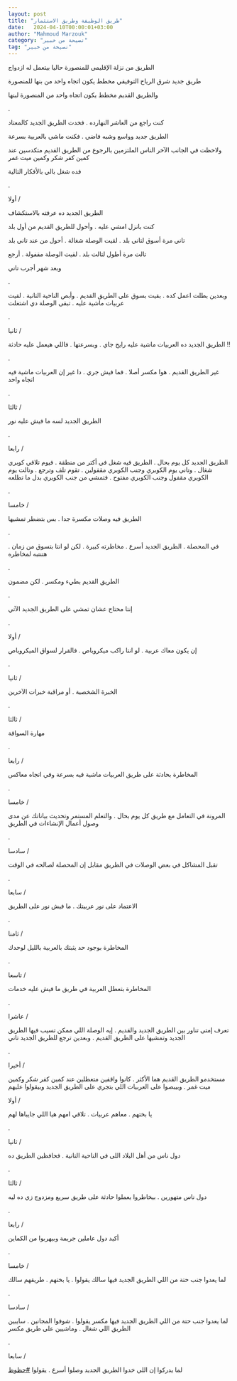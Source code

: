 ```yaml
---
layout: post
title: "طريق الوظيفة وطريق الاستثمار"
date:   2024-04-10T00:00:01+03:00
author: "Mahmoud Marzouk"
category: "نصيحة من خبير"
tag: "نصيحة من خبير"
---
```



الطريق من نزلة الإقليمي للمنصورة حاليا بيتعمل له
ازدواج

طريق جديد شرق الرياح التوفيقي مخطط يكون اتجاه واحد من
بنها للمنصورة

والطريق القديم مخطط يكون اتجاه واحد من المنصورة
لبنها

.

كنت راجع من العاشر النهارده . فخدت الطريق الجديد
كالمعتاد

الطريق جديد وواسع وشبه فاضي . فكنت ماشي بالعربية
بسرعة

ولاحظت في الجانب الآخر الناس الملتزمين بالرجوع من الطريق
القديم متكدسين عند كمين كفر شكر وكمين ميت غمر

فده شغل بالي بالأفكار التالية

.

أولا /

الطريق الجديد ده عرفته بالاستكشاف

كنت بانزل امشي عليه . وأحول للطريق القديم من أول
بلد

تاني مرة أسوق لتاني بلد . لقيت الوصلة شغالة . أحول من
عند تاني بلد

تالت مرة أطول لتالت بلد . لقيت الوصلة مقفولة .
أرجع

وبعد شهر أجرب تاني

.

وبعدين بطلت اعمل كده . بقيت بسوق على الطريق القديم .
وأبص الناحية التانية . لقيت عربيات ماشية عليه . تبقى الوصلة دي
اشتغلت

.

ثانيا /

الطريق الجديد ده العربيات ماشية عليه رايح جاي . وبسرعتها
. فاللي هيعمل عليه حادثة !!

.

غير الطريق القديم . هوا مكسر أصلا . فما فيش جري . دا غير
إن العربيات ماشية فيه اتجاه واحد

.

ثالثا /

الطريق الجديد لسه ما فيش عليه نور

.

رابعا /

الطريق الجديد كل يوم بحال . الطريق فيه شغل في أكتر من
منطقة . فيوم تلاقي كوبري شغال . وتاني يوم الكوبري وجنب الكوبري مقفولين .
تقوم تلف وترجع . وتالت يوم الكوبري مقفول وجنب الكوبري مفتوح . فتمشي من
جنب الكوبري بدل ما تطلعه

.

خامسا /

الطريق فيه وصلات مكسرة جدا . بس بتضطر تمشيها

.

في المحصلة . الطريق الجديد أسرع . مخاطرته كبيرة . لكن لو
انتا بتسوق من زمان . هتنتبه لمخاطره

.

الطريق القديم بطيء ومكسر . لكن مضمون

.

إنتا محتاج عشان تمشي على الطريق الجديد الآتي

.

أولا /

إن يكون معاك عربية . لو انتا راكب ميكروباص . فالقرار
لسواق الميكروباص

.

ثانيا /

الخبرة الشخصية . أو مراقبة خبرات الآخرين

.

ثالثا /

مهارة السواقة

.

رابعا /

المخاطرة بحادثة على طريق العربيات ماشية فيه بسرعة وفي
اتجاه معاكس

.

خامسا /

المرونة في التعامل مع طريق كل يوم بحال . والتعلم المستمر
وتحديث بياناتك عن مدى وصول أعمال الإنشاءات في الطريق

.

سادسا /

تقبل المشاكل في بعض الوصلات في الطريق مقابل إن المحصلة
لصالحه في الوقت

.

سابعا /

الاعتماد على نور عربيتك . ما فيش نور على الطريق

.

ثامنا /

المخاطرة بوجود حد يثبتك بالعربية بالليل لوحدك

.

تاسعا /

المخاطرة بتعطل العربية في طريق ما فيش عليه خدمات

.

عاشرا /

تعرف إمتى تناور بين الطريق الجديد والقديم . إيه الوصلة
اللي ممكن تسيب فيها الطريق الجديد وتمشيها على الطريق القديم . وبعدين
ترجع للطريق الجديد تاني

.

أخيرا /

مستخدمو الطريق القديم هما الأكثر . كانوا واقفين متعطلين
عند كمين كفر شكر وكمين ميت غمر . وبيبصوا على العربيات اللي بتجري على
الطريق الجديد وبيقولوا عليهم

أولا /

يا بختهم . معاهم عربيات . تلاقي امهم هيا اللي جايباها
لهم

.

ثانيا /

دول ناس من أهل البلاد اللى في الناحية التانية . فحافظين
الطريق ده

.

ثالثا /

دول ناس متهورين . بيخاطروا يعملوا حادثة على طريق سريع
ومزدوج زي ده ليه

.

رابعا /

أكيد دول عاملين جريمة وبيهربوا من الكماين

.

خامسا /

لما يعدوا جنب حتة من اللي الطريق الجديد فيها سالك يقولوا
. يا بختهم . طريقهم سالك

.

سادسا /

لما يعدوا جنب حتة من اللي الطريق الجديد فيها مكسر يقولوا
. شوفوا المجانين . سايبين الطريق اللي شغال . وماشيين على طريق
مكسر

.

سابعا /

لما يدركوا إن اللي خدوا الطريق الجديد وصلوا أسرع .
يقولوا
[<u>\#حظوظ</u>](https://www.facebook.com/hashtag/%D8%AD%D8%B8%D9%88%D8%B8?__eep__=6&__cft__%5b0%5d=AZWWIgHKYeuljY5fVNWi_EvUCbBc3i1aDMHCHe0M80JBIy-u_Gb5lJgjMyLbzeU--RfBNbSq6oUJb4FKmmiVMu9megVl5_jM_YsnU1e2ZQl6eNYyGh953DR2uS9xTXIRUUr4kWE49CgPk9whd9SU8Gim0t7E7wSi_dHcbrWEFSWjc20Ji8R_dPx6UC3P23vkpEA&__tn__=*NK-R)
